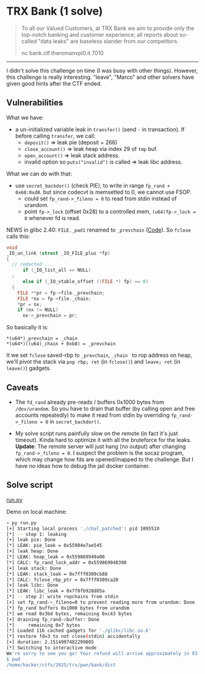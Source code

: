 # TRX Bank (1 solve)

> To all our Valued Customers, at TRX Bank we aim to provide only
> the top-notch banking and customer experience; all reports about
> so-called "data leaks" are baseless slander from our competitors.
>
> nc bank.ctf.theromanxpl0.it 7010

---

I didn't solve this challenge on time (I was busy with other things).
However, this challenge is really interesting. "leave", "Marco"
and other solvers have given good hints after the CTF ended.

## Vulnerabilities

What we have:
* a un-initialized variable leak in `transfer()` (send `-` in transaction).
  If before calling `transfer`, we call:
  + `deposit()` => leak pie (deposit + 266)
  + `close_account()` => leak heap via index 29 of `tmp` buf.
  + `open_account()` => leak stack address.
  + invalid option so `puts("invalid")` is called => leak libc address.

What we can do with that:
* use `secret_backdor()` (check PIE), to write in range `fp_rand + 0x60:0xd8`.
  but since codecvt is memsetted to 0, we cannot use FSOP.
  + could set `fp_rand->_fileno = 0` to read from stdin instead of urandom.
  + point `fp->_lock` (offset 0x28) to a controlled mem, `(u64)fp->_lock = 0`
    whenever fd is read.

NEWS in glibc 2.40: `FILE._pad1` renamed to `_prevchain` ([Code][1]).
So `fclose` calls this:
```c
void
_IO_un_link (struct _IO_FILE_plus *fp)
{
  // redacted ...
      if (_IO_list_all == NULL)
  ;
      else if (_IO_vtable_offset ((FILE *) fp) == 0)
  {
    FILE **pr = fp->file._prevchain;
    FILE *nx = fp->file._chain;
    *pr = nx;
    if (nx != NULL)
      nx->_prevchain = pr;
```

So basically it is:
```
*(u64*)_prevchain = _chain
*(u64*)((u64)_chain + 0xb8) = _prevchain
```

It we set `fclose` saved-rbp to `_prevchain`, `_chain ` to rop address on heap,
we'll pivot the stack via `pop rbp; ret` (in `fclose()`) and `leave; ret`
(in `leave()`) gadgets.

[1]: https://elixir.bootlin.com/glibc/glibc-2.40/source/libio/genops.c#L82

## Caveats

* The `fd_rand` already pre-reads / buffers 0x1000 bytes from `/dev/urandom`.
  So you have to drain that buffer (by calling open and free accounts repeatedly)
  to make it read from stdin by overriding `fp_rand->_fileno = 0` in
  `secret_backdor()`.

* My solve script runs painfully slow on the remote (in fact it's just timeout).
  Kinda hard to optimize it with all the bruteforce for the leaks.
  **Update**: The remote server will just hang (no output) after
  changing `fp_rand->_fileno = 0`. I suspect the problem is the socaz program,
  which may change how fds are opened/mapped to the challenge.
  But I have no ideas how to debug the jail docker container.

## Solve script

[run.py](./run.py)

Demo on local machine:
```bash
> py run.py
[+] Starting local process './chal_patched': pid 1095510
[*] -- step 1: leaking
[+] leak pie: Done
[*] LEAK: pie_leak = 0x55984e7ae545
[+] leak heap: Done
[*] LEAK: heap_leak = 0x559869949a00
[*] CALC: fp_rand_lock_addr = 0x559869948390
[+] leak stack: Done
[*] LEAK: stack_leak = 0x7fff0309cb88
[*] CALC: fclose_rbp_ptr = 0x7fff0309ca20
[+] leak libc: Done
[*] LEAK: libc_leak = 0x7f8fb928d05a
[*] -- step 2: write ropchains from stdin
[+] set fp_rand->_fileno=0 to prevent reading more from urandom: Done
[*] fp_rand buffers 0x1000 bytes from urandom
[*] we read 0x3bd bytes, remaining 0xc43 bytes
[+] draining fp_rand->buffer: Done
[*]     remaining 0x7 bytes
[*] Loaded 116 cached gadgets for './glibc/libc.so.6'
[*] restore fd=3 to not close(stdin) accidentally
[+] duration: 2.1514997482299805
[*] Switching to interactive mode
We're sorry to see you go! Your refund will arrive approximately in 83 days!
$ pwd
/home/hacker/ctfs/2025/trx/pwn/bank/dist
```
